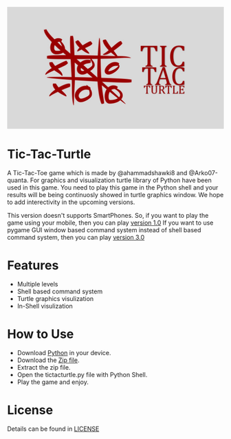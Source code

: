 ![tick](https://github.com/ahammadshawki8/Tic-Tac-Turtle/blob/master/tic.jpg)
# Tic-Tac-Turtle
A Tic-Tac-Toe game which is made by @ahammadshawki8 and @Arko07-quanta. For graphics and visualization turtle library of Python have been used in this game. You need to play this game in the Python shell and your results will be being continuosly showed in turtle graphics window. We hope to add interectivity in the upcoming versions.

This version doesn't supports SmartPhones. So, if you want to play the game using your mobile, then you can play [version 1.0](https://github.com/ahammadshawki8/Tic-Tac-Turtle/tree/V1.0)
If you want to use pygame GUI window based command system instead of shell based command system, then you can play [version 3.0](https://github.com/ahammadshawki8/Tic-Tac-Turtle)

# Features
* Multiple levels
* Shell based command system
* Turtle graphics visulization
* In-Shell visulization

# How to Use
* Download [Python](https://www.python.org/downloads/) in your device.
* Download the [Zip file](https://codeload.github.com/ahammadshawki8/Tick-Tac-Turtle/zip/master).
* Extract the zip file.
* Open the tictacturtle.py file with Python Shell.
* Play the game and enjoy.

# License
Details can be found in [LICENSE](LICENSE)
